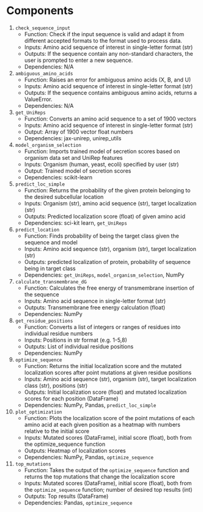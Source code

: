 # Components

1. `check_sequence_input`
    - Function: Check if the input sequence is valid and adapt it from different accepted formats to the format used to process data.
    - Inputs: Amino acid sequence of interest in single-letter format (str)
    - Outputs: If the sequence contain any non-standard characters, the user is prompted to enter a new sequence.
    - Dependencies: N/A
2. `ambiguous_amino_acids`
    - Function: Raises an error for ambiguous amino acids (X, B, and U)
    - Inputs: Amino acid sequence of interest in single-letter format (str)
    - Outputs: If the sequence contains ambiguous amino acids, returns a ValueError.
    - Dependencies: N/A
3. `get_UniReps`
    - Function: Converts an amino acid sequence to a set of 1900 vectors
    - Inputs: Amino acid sequence of interest in single-letter format (str)
    - Output: Array of 1900 vector float numbers
    - Dependencies: jax-unirep, unirep_utils
4. `model_organism_selection`
    - Function: Imports trained model of secretion scores based on organism data set and UniRep features
    - Inputs: Organism (human, yeast, ecoli) specified by user (str)
    - Output: Trained model of secretion scores
    - Dependencies: scikit-learn
5. `predict_loc_simple`
    - Function: Returns the probability of the given protein belonging to the desired subcellular location
    - Inputs: Organism (str), amino acid sequence (str), target localization (str)
    - Outputs: Predicted localization score (float) of given amino acid
    - Dependencies: sci-kit learn, `get_UniReps`
6. `predict_location`
    - Function: Finds probability of being the target class given the sequence and model
    - Inputs: Amino acid sequence (str), organism (str), target localization (str)
    - Outputs: predicted localization of protein, probability of sequence being in target class
    - Dependencies: `get_UniReps`, `model_organism_selection`, NumPy
7. `calculate_transmembrane_dG`
    - Function: Calculates the free energy of transmembrane insertion of the sequence
    - Inputs: Amino acid sequence in single-letter format (str)
    - Outputs: Transmembrane free energy calculation (float)
    - Dependencies: NumPy
8. `get_residue_positions`
    - Function: Converts a list of integers or ranges of residues into individual residue numbers
    - Inputs: Positions in str format (e.g. 1-5,8)
    - Outputs: List of individual residue positions
    - Dependencies: NumPy
9. `optimize_sequence`
    - Function: Returns the initial localization score and the mutated localization scores after point mutations at given residue positions
    - Inputs: Amino acid sequence (str), organism (str), target localization class (str), positions (str)
    - Outputs: Initial localization score (float) and mutated localization scores for each position (DataFrame)
    - Dependencies: NumPy, Pandas, `predict_loc_simple`
10. `plot_optimization`
    - Function: Plots the localization score of the point mutations of each amino acid at each given position as a heatmap with numbers relative to the initial score
    - Inputs: Mutated scores (DataFrame), initial score (float), both from the optimize_sequence function
    - Outputs: Heatmap of localization scores
    - Dependencies: NumPy, Pandas, `optimize_sequence`
11. `top_mutations`
    - Function: Takes the output of the `optimize_sequence` function and returns the top mutations that change the localization score
    - Inputs: Mutated scores (DataFrame), initial score (float), both from the `optimize_sequence` function; number of desired top results (int)
    - Outputs: Top results (DataFrame)
    - Dependencies: Pandas, `optimize_sequence`
